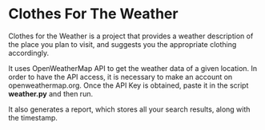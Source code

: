 # Clothes For The Weather

Clothes for the Weather is a project that provides a weather description of the place you plan to visit, and suggests you the appropriate clothing accordingly. 

It uses OpenWeatherMap API to get the weather data of a given location. In order to have the API access, it is necessary to make an account on openweathermap.org. Once the API Key is obtained, paste it in the script **weather.py** and then run.

It also generates a report, which stores all your search results, along with the timestamp. 